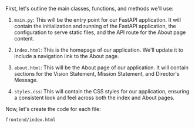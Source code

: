 First, let's outline the main classes, functions, and methods we'll use:

1. `main.py`: This will be the entry point for our FastAPI application. It will contain the initialization and running of the FastAPI application, the configuration to serve static files, and the API route for the About page content.

2. `index.html`: This is the homepage of our application. We'll update it to include a navigation link to the About page.

3. `about.html`: This will be the About page of our application. It will contain sections for the Vision Statement, Mission Statement, and Director's Message.

4. `styles.css`: This will contain the CSS styles for our application, ensuring a consistent look and feel across both the index and About pages.

Now, let's create the code for each file:

`frontend/index.html`

